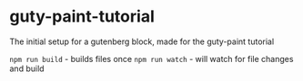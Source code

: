 # guty-paint-tutorial
The initial setup for a gutenberg block, made for the guty-paint tutorial

`npm run build` - builds files once
`npm run watch` - will watch for file changes and build
